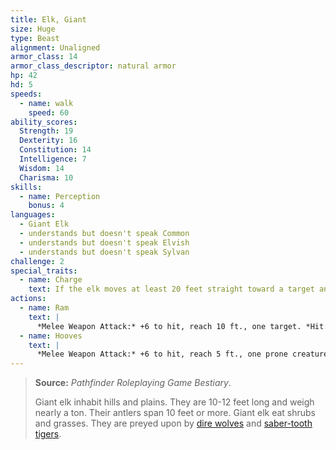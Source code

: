 ```yaml
---
title: Elk, Giant
size: Huge
type: Beast
alignment: Unaligned
armor_class: 14
armor_class_descriptor: natural armor
hp: 42
hd: 5
speeds:
  - name: walk
    speed: 60
ability_scores:
  Strength: 19
  Dexterity: 16
  Constitution: 14
  Intelligence: 7
  Wisdom: 14
  Charisma: 10
skills:
  - name: Perception
    bonus: 4
languages:
  - Giant Elk
  - understands but doesn't speak Common
  - understands but doesn't speak Elvish
  - understands but doesn't speak Sylvan
challenge: 2
special_traits:
  - name: Charge
    text: If the elk moves at least 20 feet straight toward a target and then hits it with a ram attack on the same turn, the target takes an extra 7 (2d6)  damage. If the target is a creature, it must succeed on a DC 14 Strength saving throw or be knocked prone.
actions:
  - name: Ram
    text: |
      *Melee Weapon Attack:* +6 to hit, reach 10 ft., one target. *Hit:* 11 (2d6 + 4) bludgeoning damage.
  - name: Hooves
    text: |
      *Melee Weapon Attack:* +6 to hit, reach 5 ft., one prone creature. *Hit:* 22 (4d8 + 4) bludgeoning damage.
---
```


> **Source:** *Pathfinder Roleplaying Game Bestiary*.
>
> Giant elk inhabit hills and plains. They are 10-12 feet long and weigh nearly a ton. Their antlers span 10 feet or more. Giant elk eat shrubs and grasses. They are preyed upon by [dire wolves](/monsters/wolf-dire/) and [saber-tooth tigers](/monsters/saber-tooth-tiger/).
